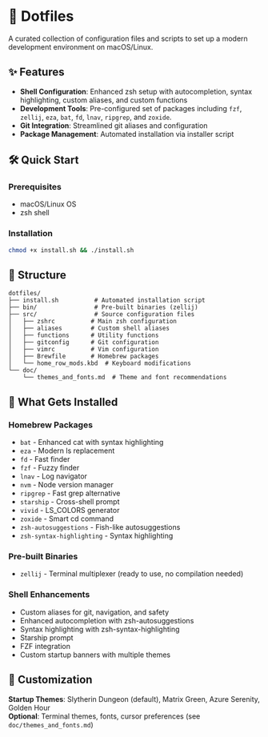 # 🚀 Dotfiles

A curated collection of configuration files and scripts to set up a modern development environment on macOS/Linux.

## ✨ Features

- **Shell Configuration**: Enhanced zsh setup with autocompletion, syntax highlighting, custom aliases, and custom functions
- **Development Tools**: Pre-configured set of packages including `fzf`, `zellij`, `eza`, `bat`, `fd`, `lnav`, `ripgrep`, and `zoxide`.
- **Git Integration**: Streamlined git aliases and configuration
- **Package Management**: Automated installation via installer script

## 🛠️ Quick Start

### Prerequisites
- macOS/Linux OS
- zsh shell

### Installation
```bash
chmod +x install.sh && ./install.sh
```

## 📁 Structure

```
dotfiles/
├── install.sh          # Automated installation script
├── bin/                # Pre-built binaries (zellij)
├── src/                # Source configuration files
│   ├── zshrc          # Main zsh configuration
│   ├── aliases        # Custom shell aliases
│   ├── functions      # Utility functions
│   ├── gitconfig      # Git configuration
│   ├── vimrc          # Vim configuration
│   ├── Brewfile       # Homebrew packages
│   └── home_row_mods.kbd  # Keyboard modifications
└── doc/
    └── themes_and_fonts.md  # Theme and font recommendations
```

## 🔧 What Gets Installed

### Homebrew Packages
- `bat` - Enhanced cat with syntax highlighting
- `eza` - Modern ls replacement
- `fd` - Fast finder
- `fzf` - Fuzzy finder
- `lnav` - Log navigator
- `nvm` - Node version manager
- `ripgrep` - Fast grep alternative
- `starship` - Cross-shell prompt
- `vivid` - LS_COLORS generator
- `zoxide` - Smart cd command
- `zsh-autosuggestions` - Fish-like autosuggestions
- `zsh-syntax-highlighting` - Syntax highlighting

### Pre-built Binaries
- `zellij` - Terminal multiplexer (ready to use, no compilation needed)

### Shell Enhancements
- Custom aliases for git, navigation, and safety
- Enhanced autocompletion with zsh-autosuggestions
- Syntax highlighting with zsh-syntax-highlighting
- Starship prompt
- FZF integration
- Custom startup banners with multiple themes

## 🎨 Customization

**Startup Themes**: Slytherin Dungeon (default), Matrix Green, Azure Serenity, Golden Hour  
**Optional**: Terminal themes, fonts, cursor preferences (see `doc/themes_and_fonts.md`)


